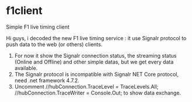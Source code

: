 ﻿# f1client
Simple F1 live timing client

Hi guys, i decoded the new F1 live timing service : it use Signalr protocol to push data to the web (or others) clients.

1. For now it show the Signalr connection status, the streaming status (Online and Offline) and other simple datas, but we get every data available.
2. The Signalr protocol is incompatible with Signalr NET Core protocol, need .net framework 4.7.2.
3. Uncomment //hubConnection.TraceLevel = TraceLevels.All; //hubConnection.TraceWriter = Console.Out; to show data exchange.